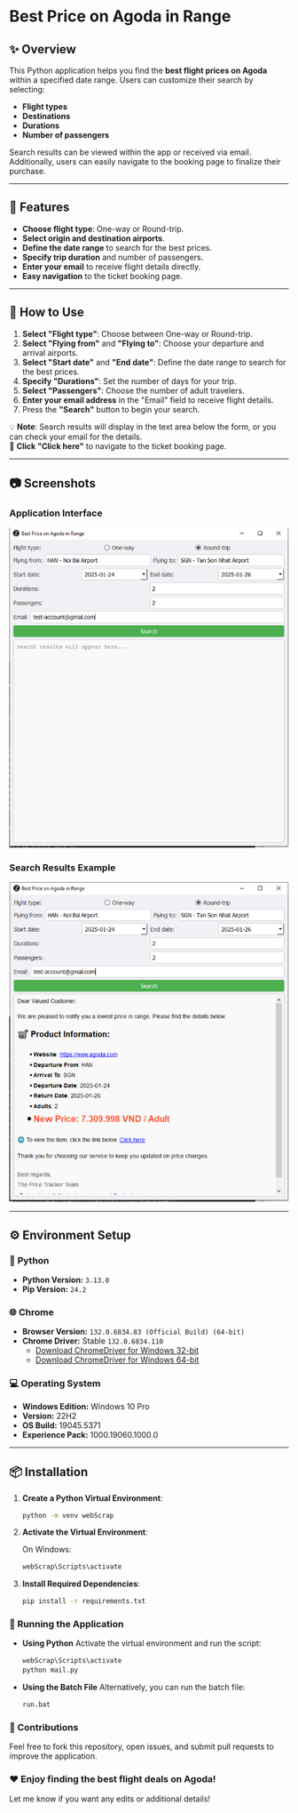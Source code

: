 # **Best Price on Agoda in Range**  

## :sparkles: **Overview**  
This Python application helps you find the **best flight prices on Agoda** within a specified date range. Users can customize their search by selecting:
- **Flight types**
- **Destinations**
- **Durations**
- **Number of passengers**

Search results can be viewed within the app or received via email. Additionally, users can easily navigate to the booking page to finalize their purchase.

---

## :dart: **Features**  
- **Choose flight type**: One-way or Round-trip.  
- **Select origin and destination airports**.  
- **Define the date range** to search for the best prices.  
- **Specify trip duration** and number of passengers.  
- **Enter your email** to receive flight details directly.  
- **Easy navigation** to the ticket booking page.  

---

## :wrench: **How to Use**  
1. **Select "Flight type"**: Choose between One-way or Round-trip.  
2. **Select "Flying from"** and **"Flying to"**: Choose your departure and arrival airports.  
3. **Select "Start date"** and **"End date"**: Define the date range to search for the best prices.  
4. **Specify "Durations"**: Set the number of days for your trip.  
5. **Select "Passengers"**: Choose the number of adult travelers.  
6. **Enter your email address** in the "Email" field to receive flight details.  
7. Press the **"Search"** button to begin your search.  

:bulb: **Note**: Search results will display in the text area below the form, or you can check your email for the details.  
:link: **Click "Click here"** to navigate to the ticket booking page.

---

## :camera: **Screenshots**  

### **Application Interface**  
![Screenshot 1](Screenshot_1.png)  

### **Search Results Example**  
![Screenshot 2](Screenshot_2.png)  

---

## :gear: **Environment Setup**  

### :snake: **Python**  
- **Python Version:** `3.13.0`  
- **Pip Version:** `24.2`  

### :globe_with_meridians: **Chrome**  
- **Browser Version:** `132.0.6834.83 (Official Build) (64-bit)`  
- **Chrome Driver:** Stable `132.0.6834.110`  
  - [Download ChromeDriver for Windows 32-bit](https://storage.googleapis.com/chrome-for-testing-public/132.0.6834.110/win32/chromedriver-win32.zip)  
  - [Download ChromeDriver for Windows 64-bit](https://storage.googleapis.com/chrome-for-testing-public/132.0.6834.110/win64/chromedriver-win64.zip)  

### :computer: **Operating System**  
- **Windows Edition:** Windows 10 Pro  
- **Version:** 22H2  
- **OS Build:** 19045.5371  
- **Experience Pack:** 1000.19060.1000.0  

---

## :package: **Installation**  

1. **Create a Python Virtual Environment**:  
   ```bash
   python -m venv webScrap
2. **Activate the Virtual Environment**:

   On Windows:
   ```bash
   webScrap\Scripts\activate
3. **Install Required Dependencies**:
    ```bash
    pip install -r requirements.txt
    
### :runner: Running the Application

- **Using Python**
Activate the virtual environment and run the script:
    ```bash
    webScrap\Scripts\activate
    python mail.py
    
- **Using the Batch File**
Alternatively, you can run the batch file:
    ```bash
    run.bat
    
### :raising_hand: Contributions
Feel free to fork this repository, open issues, and submit pull requests to improve the application.

### :heart: Enjoy finding the best flight deals on Agoda!

Let me know if you want any edits or additional details!